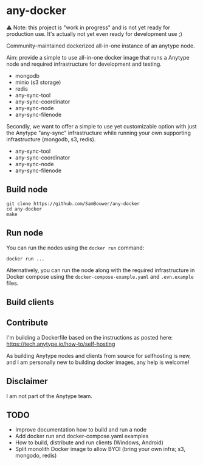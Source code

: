 # any-docker

⚠️ Note: this project is "work in progress" and is not yet ready for production use. It's actually not yet even ready for development use ;)

Community-maintained dockerized all-in-one instance of an anytype node.

Aim: provide a simple to use all-in-one docker image that runs a Anytype node and required infrastructure for development and testing.

* mongodb
* minio (s3 storage)
* redis
* any-sync-tool
* any-sync-coordinator
* any-sync-node
* any-sync-filenode

Secondly, we want to offer a simple to use yet customizable option with just the Anytype "any-sync" infrastructure while running your own supporting infrastructure (mongodb, s3, redis).

* any-sync-tool
* any-sync-coordinator
* any-sync-node
* any-sync-filenode

## Build node
```
git clone https://github.com/SamBouwer/any-docker
cd any-docker
make
```

## Run node

You can run the nodes using the `docker run` command:

```
docker run ...
```

Alternatively, you can run the node along with the required infrastructure in Docker compose using the `docker-compose-example.yaml` and `.evn.example` files.

## Build clients

## Contribute

I'm building a Dockerfile based on the instructions as posted here: https://tech.anytype.io/how-to/self-hosting

As building Anytype nodes and clients from source for selfhosting is new, and I am personally new to building docker images, any help is welcome!

## Disclaimer

I am not part of the Anytype team.

## TODO

* Improve documentation how to build and run a node
* Add docker run and docker-compose.yaml examples 
* How to build, distribute and run clients (Windows, Android)
* Split monolith Docker image to allow BYOI (bring your own infra; s3, mongodo, redis)
